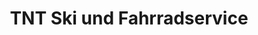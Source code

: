 ---
title: "TNT Ski und Fahrradservice"
url: /hattersheim-am-main/tnt-ski-und-fahrradservice/
shop: Fahrrad
---
